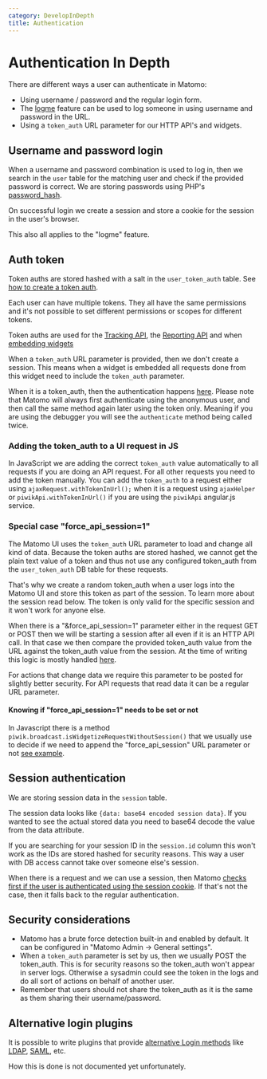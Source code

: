 ```yaml
---
category: DevelopInDepth
title: Authentication
---
```

# Authentication In Depth

There are different ways a user can authenticate in Matomo:

* Using username / password and the regular login form. 
* The [logme](https://matomo.org/faq/how-to/faq_30/) feature can be used to log someone in using username and password in the URL. 
* Using a `token_auth` URL parameter for our HTTP API's and widgets.

## Username and password login

When a username and password combination is used to log in, then we search in the `user` table for the matching user and check if the provided password is correct. We are storing passwords using PHP's [password_hash](https://www.php.net/manual/en/function.password-hash.php).

On successful login we create a session and store a cookie for the session in the user's browser.

This also all applies to the "logme" feature.

## Auth token 

Token auths are stored hashed with a salt in the `user_token_auth` table. See [how to create a token auth](https://matomo.org/faq/general/faq_114/).

Each user can have multiple tokens. They all have the same permissions and it's not possible to set different permissions or scopes for different tokens.

Token auths are used for the [Tracking API](/api-reference/tracking-api), the [Reporting API](/api-reference/reporting-api) and when [embedding widgets](https://matomo.org/docs/embed-matomo-reports/#embed-a-matomo-report-in-a-html-page)

When a `token_auth` URL parameter is provided, then we don't create a session. This means when a widget is embedded all requests done from this widget need to include the `token_auth` parameter.

When it is a token_auth, then the authentication happens [here](https://github.com/matomo-org/matomo/blob/4.4.1/plugins/Login/Auth.php#L63). Please note that Matomo will always first authenticate using the anonymous user, and then call the same method again later using the token only. Meaning if you are using the debugger you will see the `authenticate` method being called twice.

### Adding the token_auth to a UI request in JS

In JavaScript we are adding the correct `token_auth` value automatically to all requests if you are doing an API request. For all other requests you need to add the token manually. You can add the `token_auth` to a request either using `ajaxRequest.withTokenInUrl();` when it is a request using `ajaxHelper` or `piwikApi.withTokenInUrl()` if you are using the `piwikApi` angular.js service.

### Special case "force_api_session=1"

The Matomo UI uses the `token_auth` URL parameter to load and change all kind of data. Because the token auths are stored hashed, we cannot get the plain text value of a token and thus not use any configured token_auth from the `user_token_auth` DB table for these requests.

That's why we create a random token_auth when a user logs into the Matomo UI and store this token as part of the session. To learn more about the session read below. The token is only valid for the specific session and it won't work for anyone else.

When there is a "&force_api_session=1" parameter either in the request GET or POST then we will be starting a session after all even if it is an HTTP API call. In that case we then compare the provided token_auth value from the URL against the token_auth value from the session. At the time of writing this logic is mostly handled [here](https://github.com/matomo-org/matomo/blob/4.4.1/core/Access.php#L160-L180).

For actions that change data we require this parameter to be posted for slightly better security. For API requests that read data it can be a regular URL parameter.

#### Knowing if "force_api_session=1" needs to be set or not

In Javascript there is a method `piwik.broadcast.isWidgetizeRequestWithoutSession()` that we usually use to decide if we need to append the "force_api_session" URL parameter or not [see example](https://github.com/matomo-org/matomo/blob/4.4.1-rc1/plugins/CoreHome/angularjs/common/services/piwik-api.js#L53).

## Session authentication

We are storing session data in the `session` table. 

The session data looks like `{data: base64 encoded session data}`. If you wanted to see the actual stored data you need to base64 decode the value from the data attribute.

If you are searching for your session ID in the `session.id` column this won't work as the IDs are stored hashed for security reasons. This way a user with DB access cannot take over someone else's session.

When there is a request and we can use a session, then Matomo [checks first if the user is authenticated using the session cookie](https://github.com/matomo-org/matomo/blob/4.4.1/core/Session/SessionAuth.php). If that's not the case, then it falls back to the regular authentication. 

## Security considerations

* Matomo has a brute force detection built-in and enabled by default. It can be configured in "Matomo Admin -> General settings".
* When a `token_auth` parameter is set by us, then we usually POST the token_auth. This is for security reasons so the token_auth won't appear in server logs. Otherwise a sysadmin could see the token in the logs and do all sort of actions on behalf of another user.
* Remember that users should not share the token_auth as it is the same as them sharing their username/password.

## Alternative login plugins

It is possible to write plugins that provide [alternative Login methods](https://plugins.matomo.org/search?query=login&post_type=product) like [LDAP](https://plugins.matomo.org/LoginLdap), [SAML](https://plugins.matomo.org/LoginSaml), etc.

How this is done is not documented yet unfortunately.

